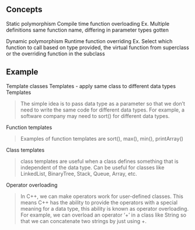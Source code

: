 ## Concepts
Static polymorphism
Compile time function overloading
Ex. Multiple definitions same function name, differing in parameter types gotten

Dynamic polymorphism
Runtime function overriding
Ex. Select which function to call based on type provided, the virtual function from superclass or the overriding function in the subclass

## Example
Template classes
Templates - apply same class to different data types
Templates
>The simple idea is to pass data type as a parameter so that we don’t need to write the same code for different data types. For example, a software company may need to sort() for different data types.

Function templates
>Examples of function templates are sort(), max(), min(), printArray()

Class templates
>class templates are useful when a class defines something that is independent of the data type. Can be useful for classes like LinkedList, BinaryTree, Stack, Queue, Array, etc.

Operator overloading
>In C++, we can make operators work for user-defined classes. This means C++ has the ability to provide the operators with a special meaning for a data type, this ability is known as operator overloading. For example, we can overload an operator ‘+’ in a class like String so that we can concatenate two strings by just using +.